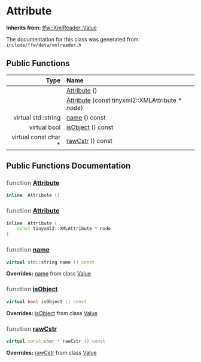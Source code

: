 Attribute
===================================


**Inherits from:** [ffw::XmlReader::Value](ffw_XmlReader_Value.html)

The documentation for this class was generated from: `include/ffw/data/xmlreader.h`



## Public Functions

| Type | Name |
| -------: | :------- |
|   | [Attribute](#9945bcd7) ()  |
|   | [Attribute](#4803a394) (const tinyxml2::XMLAttribute * _node_)  |
|  virtual std::string | [name](#b7a13cc2) () const  |
|  virtual bool | [isObject](#b3c6566d) () const  |
|  virtual const char * | [rawCstr](#cc9cf53e) () const  |


## Public Functions Documentation

### <span style="opacity:0.5;">function</span> <a id="9945bcd7" href="#9945bcd7">Attribute</a>

```cpp
inline  Attribute () 
```



### <span style="opacity:0.5;">function</span> <a id="4803a394" href="#4803a394">Attribute</a>

```cpp
inline  Attribute (
    const tinyxml2::XMLAttribute * node
) 
```



### <span style="opacity:0.5;">function</span> <a id="b7a13cc2" href="#b7a13cc2">name</a>

```cpp
virtual std::string name () const 
```



**Overrides:** [name](/doc/ffw_XmlReader_Value.md#26734a66) from class [Value](/doc/ffw_XmlReader_Value.md)

### <span style="opacity:0.5;">function</span> <a id="b3c6566d" href="#b3c6566d">isObject</a>

```cpp
virtual bool isObject () const 
```



**Overrides:** [isObject](/doc/ffw_XmlReader_Value.md#b62b9097) from class [Value](/doc/ffw_XmlReader_Value.md)

### <span style="opacity:0.5;">function</span> <a id="cc9cf53e" href="#cc9cf53e">rawCstr</a>

```cpp
virtual const char * rawCstr () const 
```



**Overrides:** [rawCstr](/doc/ffw_XmlReader_Value.md#a52ffb86) from class [Value](/doc/ffw_XmlReader_Value.md)



